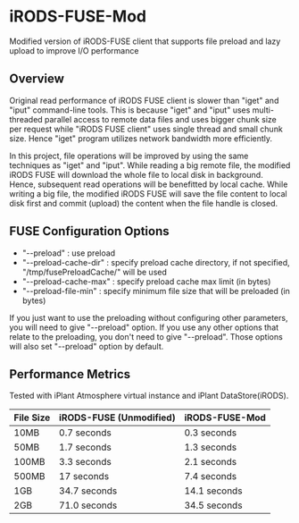 iRODS-FUSE-Mod
==============

Modified version of iRODS-FUSE client that supports file preload and lazy upload to improve I/O performance

Overview
--------

Original read performance of iRODS FUSE client is slower than "iget" and "iput" command-line tools. This is because "iget" and "iput" uses multi-threaded parallel access to remote data files and uses bigger chunk size per request while "iRODS FUSE client" uses single thread and small chunk size. Hence "iget" program utilizes network bandwidth more efficiently.

In this project, file operations will be improved by using the same techniques as "iget" and "iput". While reading a big remote file, the modified iRODS FUSE will download the whole file to local disk in background. Hence, subsequent read operations will be benefitted by local cache. While writing a big file, the modified iRODS FUSE will save the file content to local disk first and commit (upload) the content when the file handle is closed.

FUSE Configuration Options
--------------------------

- "--preload" : use preload
- "--preload-cache-dir" : specify preload cache directory, if not specified, "/tmp/fusePreloadCache/" will be used
- "--preload-cache-max" : specify preload cache max limit (in bytes)
- "--preload-file-min" : specify minimum file size that will be preloaded (in bytes)

If you just want to use the preloading without configuring other parameters, you will need to give "--preload" option. If you use any other options that relate to the preloading, you don't need to give "--preload". Those options will also set "--preload" option by default.

Performance Metrics
-------------------

Tested with iPlant Atmosphere virtual instance and iPlant DataStore(iRODS).

File Size | iRODS-FUSE (Unmodified) | iRODS-FUSE-Mod
--- | --- | ---
10MB | 0.7 seconds | 0.3 seconds
50MB | 1.7 seconds | 1.3 seconds
100MB | 3.3 seconds | 2.1 seconds
500MB | 17 seconds | 7.4 seconds
1GB | 34.7 seconds | 14.1 seconds
2GB | 71.0 seconds | 34.5 seconds
